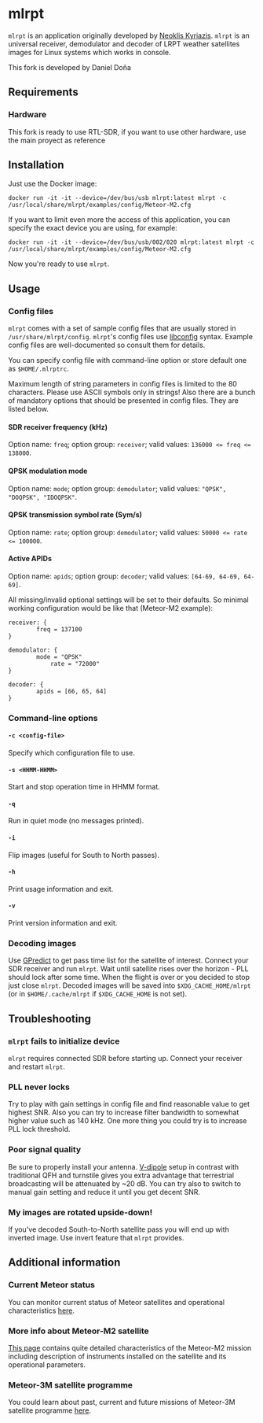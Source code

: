 # mlrpt
`mlrpt` is an application originally developed by [Neoklis Kyriazis](http://www.5b4az.org/). `mlrpt` is an universal receiver, demodulator and decoder of LRPT weather satellites images for Linux systems which works in console.

This fork is developed by Daniel Doña

## Requirements
### Hardware
This fork is ready to use RTL-SDR, if you want to use other hardware, use the main proyect as reference


## Installation

Just use the Docker image:

```docker run -it -it --device=/dev/bus/usb mlrpt:latest mlrpt -c /usr/local/share/mlrpt/examples/config/Meteor-M2.cfg```

If you want to limit even more the access of this application, you can specify the exact device you are using, for example:

```docker run -it -it --device=/dev/bus/usb/002/020 mlrpt:latest mlrpt -c /usr/local/share/mlrpt/examples/config/Meteor-M2.cfg```

Now you're ready to use `mlrpt`.

## Usage

### Config files
`mlrpt` comes with a set of sample config files that are usually stored in `/usr/share/mlrpt/config`. `mlrpt`'s config files use [libconfig](http://hyperrealm.github.io/libconfig/) syntax. Example config files are well-documented so consult them for details.

You can specify config file with command-line option or store default one as `$HOME/.mlrptrc`.

Maximum length of string parameters in config files is limited to the 80 characters. Please use ASCII symbols only in strings! Also there are a bunch of mandatory options that should be presented in config files. They are listed below.

#### SDR receiver frequency (kHz)
Option name: `freq`; option group: `receiver`; valid values: `136000 <= freq <= 138000`.

#### QPSK modulation mode
Option name: `mode`; option group: `demodulator`; valid values: `"QPSK", "DOQPSK", "IDOQPSK"`.

#### QPSK transmission symbol rate (Sym/s)
Option name: `rate`; option group: `demodulator`; valid values: `50000 <= rate <= 100000`.

#### Active APIDs
Option name: `apids`; option group: `decoder`; valid values: `[64-69, 64-69, 64-69]`.

All missing/invalid optional settings will be set to their defaults. So minimal working configuration would be like that (Meteor-M2 example):
```
receiver: {
        freq = 137100
}

demodulator: {
        mode = "QPSK"
            rate = "72000"
}

decoder: {
        apids = [66, 65, 64]
}
```

### Command-line options

#### `-c <config-file>`
Specify which configuration file to use.

#### `-s <HHMM-HHMM>`
Start and stop operation time in HHMM format.

#### `-q`
Run in quiet mode (no messages printed).

#### `-i`
Flip images (useful for South to North passes).

#### `-h`
Print usage information and exit.

#### `-v`
Print version information and exit.

### Decoding images
Use [GPredict](https://github.com/csete/gpredict) to get pass time list for the satellite of interest. Connect your SDR receiver and run `mlrpt`. Wait until satellite rises over the horizon - PLL should lock after some time. When the flight is over or you decided to stop just close `mlrpt`. Decoded images will be saved into `$XDG_CACHE_HOME/mlrpt` (or in `$HOME/.cache/mlrpt` if `$XDG_CACHE_HOME` is not set).

## Troubleshooting

### `mlrpt` fails to initialize device
`mlrpt` requires connected SDR before starting up. Connect your receiver and restart `mlrpt`.

### PLL never locks
Try to play with gain settings in config file and find reasonable value to get highest SNR. Also you can try to increase filter bandwidth to somewhat higher value such as 140 kHz. One more thing you could try is to increase PLL lock threshold.

### Poor signal quality
Be sure to properly install your antenna. [V-dipole](https://lna4all.blogspot.com/2017/02/diy-137-mhz-wx-sat-v-dipole-antenna.html) setup in contrast with traditional QFH and turnstile gives you extra advantage that terrestrial broadcasting will be attenuated by ~20 dB. You can try also to switch to manual gain setting and reduce it until you get decent SNR.

### My images are rotated upside-down!
If you've decoded South-to-North satellite pass you will end up with inverted image. Use invert feature that `mlrpt` provides.

## Additional information

### Current Meteor status
You can monitor current status of Meteor satellites and operational characteristics [here](http://happysat.nl/Meteor/html/Meteor_Status.html).

### More info about Meteor-M2 satellite
[This page](https://directory.eoportal.org/web/eoportal/satellite-missions/m/meteor-m-2) contains quite detailed characteristics of the Meteor-M2 mission including description of instruments installed on the satellite and its operational parameters.

### Meteor-3M satellite programme
You could learn about past, current and future missions of Meteor-3M satellite programme [here](https://www.wmo-sat.info/oscar/satelliteprogrammes/view/100).
